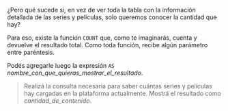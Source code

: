 ¿Pero qué sucede si, en vez de ver toda la tabla con la información detallada de las series y películas, solo queremos conocer la cantidad que hay?

Para eso, existe la función `COUNT` que, como te imaginarás, cuenta y devuelve el resultado total. Como toda función, recibe algún parámetro entre paréntesis.

Podés agregarle luego la expresión `AS` *nombre_con_que_quieras_mostrar_el_resultado*.

> Realizá la consulta necesaria para saber cuántas series y películas hay cargadas en la plataforma actualmente. Mostrá el resultado como _cantidad_de_contenido_.

<div
  class='mu-erd'
  data-entities='{
    "series_peliculas": {
      "titulo": {
        "type": "Text"
      },
      "descripcion": {
        "type": "Text"
      },
      "creador": {
        "type": "Text"
      },
      "personajes": {
        "type": "Text"
      },
      "temporadas": {
        "type": "Integer"
      },
      "estreno": {
        "type": "Integer"
      },
      "puntaje": {
        "type": "Real"
      }
    }
  }'>
</div>